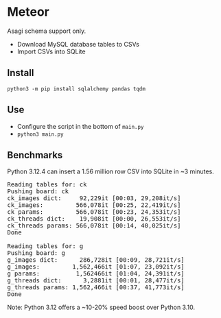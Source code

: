 # Meteor

Asagi schema support only.

- Download MySQL database tables to CSVs
- Import CSVs into SQLite

## Install

`python3 -m pip install sqlalchemy pandas tqdm`

## Use

- Configure the script in the bottom of `main.py`
- `python3 main.py`


## Benchmarks

Python 3.12.4 can insert a 1.56 million row CSV into SQLite in ~3 minutes.

<pre>
Reading tables for: ck
Pushing board: ck
ck_images dict:     92,229it [00:03, 29,208it/s]
ck_images:         566,078it [00:25, 22,419it/s]
ck params:         566,078it [00:23, 24,353it/s]
ck_threads dict:    19,908it [00:00, 26,553it/s]
ck_threads params: 566,078it [00:14, 40,025it/s]
Done

Reading tables for: g
Pushing board: g
g_images dict:      286,728it [00:09, 28,721it/s]
g_images:         1,562,466it [01:07, 23,092it/s]
g params:          1,562466it [01:04, 24,391it/s]
g_threads dict:      3,2881it [00:01, 28,477it/s]
g_threads params: 1,562,466it [00:37, 41,773it/s]
Done
</pre>

Note: Python 3.12 offers a ~10-20% speed boost over Python 3.10.